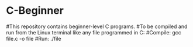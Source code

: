 # C-Beginner

#This repository contains beginner-level C programs.
#To be compiled and run from the Linux terminal like any file programmed in C:
#Compile: gcc file.c -o file
#Run: ./file
